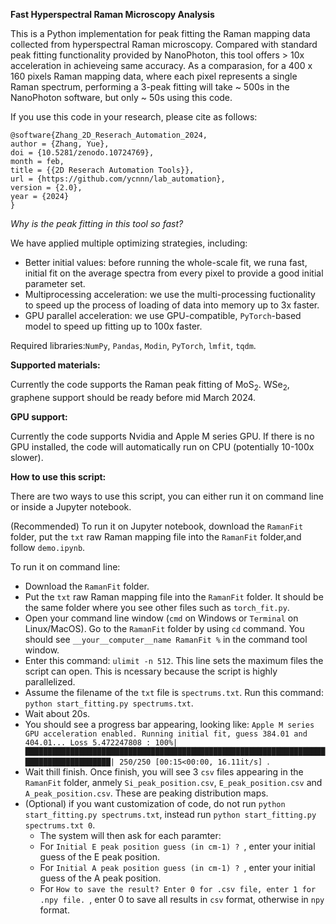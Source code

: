 **Fast Hyperspectral Raman Microscopy Analysis**

This is a Python implementation for peak fitting the Raman mapping data collected from hyperspectral Raman microscopy. Compared with standard peak fitting functionality provided by NanoPhoton, this tool offers > 10x acceleration in achieveing same accuracy. As a comparasion, for a 400 x 160 pixels Raman mapping data, where each pixel represents a single Raman spectrum, performing a 3-peak fitting will take ~ 500s in the NanoPhoton software, but only ~ 50s using this code.

If you use this code in your research, please cite as follows:
```
@software{Zhang_2D_Reserach_Automation_2024,
author = {Zhang, Yue},
doi = {10.5281/zenodo.10724769},
month = feb,
title = {{2D Reserach Automation Tools}},
url = {https://github.com/ycnnn/lab_automation},
version = {2.0},
year = {2024}
}
```

*Why is the peak fitting in this tool so fast?*

We have applied multiple optimizing strategies, including:

- Better initial values: before running the whole-scale fit, we runa fast, initial fit on the average spectra from every pixel to provide a good initial parameter set.
- Multiprocessing acceleration: we use the multi-processing fuctionality to speed up the process of loading of data into memory up to 3x faster.
- GPU parallel acceleration: we use GPU-compatible, `PyTorch`-based model to speed up fitting up to 100x faster.

Required libraries:`NumPy`, `Pandas`, `Modin`, `PyTorch`, `lmfit`, `tqdm`.

**Supported materials:**

Currently the code supports the Raman peak fitting of MoS<sub>2</sub>. WSe<sub>2</sub>, graphene support should be ready before mid March 2024. 


**GPU support:**

Currently the code supports Nvidia and Apple M series GPU. If there is no GPU installed, the code will automatically run on CPU (potentially 10-100x slower).

**How to use this script:**

There are two ways to use this script, you can either run it on command line or inside a Jupyter notebook.

(Recommended) To run it on Jupyter notebook, download the `RamanFit` folder, put the `txt` raw Raman mapping file into the `RamanFit` folder,and follow `demo.ipynb`.

To run it on command line:
- Download the `RamanFit` folder.
- Put the `txt` raw Raman mapping file into the `RamanFit` folder. It should be the same folder where you see other files such as `torch_fit.py`.
- Open your command line window (`cmd` on Windows or `Terminal` on Linux/MacOS). Go to the `RamanFit` folder by using `cd` command. You should see `__your__computer__name RamanFit %` in the command tool window.
- Enter this command: `ulimit -n 512`. This line sets the maximum files the script can open. This is ncessary because the script is highly parallelized.
- Assume the filename of the `txt` file is `spectrums.txt`. Run this command: `python start_fitting.py spectrums.txt`.
- Wait about 20s.
- You should see a progress bar appearing, looking like: `Apple M series GPU acceleration enabled.
Running initial fit, guess 384.01 and 404.01...
Loss 5.472247808 : 100%|██████████████████████████████████████████████████████████████████████████████████████| 250/250 [00:15<00:00, 16.11it/s]
`.
- Wait thill finish. Once finish, you will see 3 `csv` files appearing in the `RamanFit` folder, anmely `Si_peak_position.csv`, `E_peak_position.csv` and `A_peak_position.csv`. These are peaking distribution maps.
- (Optional) if you want customization of code, do not run  `python start_fitting.py spectrums.txt`, instead run  `python start_fitting.py spectrums.txt 0`.
  - The system will then ask for each paramter:
  - For `Initial E peak position guess (in cm-1) ? `, enter your initial guess of the E peak position.
  - For `Initial A peak position guess (in cm-1) ? `, enter your initial guess of the A peak position.
  - For `How to save the result? Enter 0 for .csv file, enter 1 for .npy file. `, enter 0 to save all results in `csv` format, otherwise in `npy` format. 
